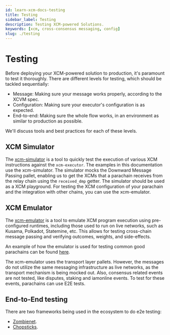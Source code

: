 ```yaml
---
id: learn-xcm-docs-testing
title: Testing
sidebar_label: Testing
description: Testing XCM-powered Solutions.
keywords: [xcm, cross-consensus messaging, config]
slug: ./testing
---
```


# Testing

Before deploying your XCM-powered solution to production, it's paramount to test it thoroughly.
There are different levels for testing, which should be tackled sequentially:

- Message: Making sure your message works properly, according to the XCVM spec.
- Configuration: Making sure your executor's configuration is as expected.
- End-to-end: Making sure the whole flow works, in an environment as similar to production as
  possible.

We'll discuss tools and best practices for each of these levels.

## XCM Simulator

The
[xcm-simulator](https://github.com/paritytech/polkadot-sdk/tree/master/polkadot/xcm/xcm-simulator)
is a tool to quickly test the execution of various XCM instructions against the `xcm-executor`. The
examples in this documentation use the xcm-simulator. The simulator mocks the Downward Message
Passing pallet, enabling us to get the XCMs that a parachain receives from the relay chain using the
`received_dmp` getter. The simulator should be used as a XCM playground. For testing the XCM
configuration of your parachain and the integration with other chains, you can use the xcm-emulator.

## XCM Emulator

The [xcm-emulator](https://github.com/paritytech/polkadot-sdk/tree/master/cumulus/xcm/xcm-emulator)
is a tool to emulate XCM program execution using pre-configured runtimes, including those used to
run on live networks, such as Kusama, Polkadot, Statemine, etc. This allows for testing cross-chain
message passing and verifying outcomes, weights, and side-effects.

An example of how the emulator is used for testing common good parachains can be found
[here](https://github.com/paritytech/polkadot-sdk/tree/master/cumulus/parachains/integration-tests/emulated).

The xcm-emulator uses the transport layer pallets. However, the messages do not utilize the same
messaging infrastructure as live networks, as the transport mechanism is being mocked out. Also,
consensus related events are not tested, like disputes, staking and iamonline events. To test for
these events, parachains can use E2E tests.

## End-to-End testing

There are two frameworks being used in the ecosystem to do e2e testing:

- [Zombienet](https://github.com/paritytech/zombienet).
- [Chopsticks](https://github.com/AcalaNetwork/chopsticks).
